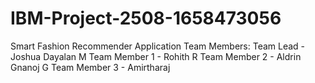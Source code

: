 # IBM-Project-2508-1658473056
Smart Fashion Recommender Application
Team Members: 
  Team Lead - Joshua Dayalan M
  Team Member 1 - Rohith R
  Team Member 2 - Aldrin Gnanoj G
  Team Member 3 - Amirtharaj 
